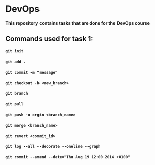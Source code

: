 # DevOps

#### This repository contains tasks that are done for the DevOps course
## Commands used for task 1:  
#### `git init`
#### `git add .`
#### `git commit -m "message"`
#### `git checkout -b <new_branch>`
#### `git branch`
#### `git pull`
#### `git push -u orgin <branch_name>`
#### `git merge <branch_name>`
#### `git revert <commit_id>`
#### `git log --all --decorate --oneline --graph`
#### `git commit --amend --date="Thu Aug 19 12:00 2014 +0100"`
